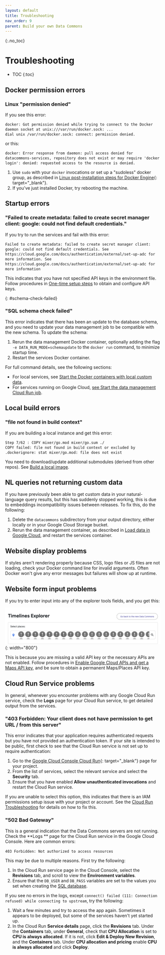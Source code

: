 ```yaml
---
layout: default
title: Troubleshooting
nav_order: 9
parent: Build your own Data Commons
---
```


{:.no_toc}
# Troubleshooting

* TOC
{:toc}

## Docker permission errors

### Linux "permission denied"

If you see this error:

```
docker: Got permission denied while trying to connect to the Docker daemon socket at unix:///var/run/docker.sock: ...
dial unix /var/run/docker.sock: connect: permission denied.
```

or this:

```
docker: Error response from daemon: pull access denied for datacommons-services, repository does not exist or may require 'docker login': denied: requested access to the resource is denied.
```

1. Use `sudo` with your `docker` invocations or set up a "sudoless" docker group, as described in [Linux post-installation steps for Docker Engine](https://docs.docker.com/engine/install/linux-postinstall/){: target="_blank"}.
1. If you've just installed Docker, try rebooting the machine.

## Startup errors

### "Failed to create metadata: failed to create secret manager client: google: could not find default credentials."

If you try to run the services and fail with this error:

```
Failed to create metadata: failed to create secret manager client: google: could not find default credentials. See https://cloud.google.com/docs/authentication/external/set-up-adc for more information. See https://cloud.google.com/docs/authentication/external/set-up-adc for more information
```

This indicates that you have not specified API keys in the environment file. Follow procedures in [One-time setup steps](/custom_dc/quickstart.html#setup) to obtain and configure API keys.

{: #schema-check-failed}
### "SQL schema check failed"

This error indicates that there has been an update to the database schema, and you need to update your data management job to be compatible with the new schema. To update the schema:

1. Rerun the data management Docker container, optionally adding the flag `-e DATA_RUN_MODE=schemaupdate` to the `docker run` command, to minimize startup time.
1. Restart the services Docker container.

For full command details, see the following sections:
- For local services, see [Start the Docker containers with local custom data](/custom_dc/custom_data.html#docker-data).
- For services running on Google Cloud, [see Start the data management Cloud Run job](/custom_dc/data_cloud#run-job).

## Local build errors

### "file not found in build context"

If you are building a local instance and get this error:

```
Step 7/62 : COPY mixer/go.mod mixer/go.sum ./
COPY failed: file not found in build context or excluded by .dockerignore: stat mixer/go.mod: file does not exist
```
You need to download/update additional submodules (derived from other repos). See [Build a local image](/custom_dc/build_image.html#build-repo).

## NL queries not returning custom data

If you have previously been able to get custom data in your natural-language query results, but this has suddenly stopped working, this is due to embeddings incompatibility issues between releases. To fix this, do the following:
1. Delete the `datacommons` subdirectory from your output directory, either locally or in your Google Cloud Storage bucket.
1. Rerun the data management container, as described in [Load data in Google Cloud](data_cloud.md), and restart the services container.

## Website display problems

If styles aren't rendering properly because CSS, logo files or JS files are not loading, check your Docker command line for invalid arguments. Often Docker won't give any error messages but failures will show up at runtime.

## Website form input problems

If you try to enter input into any of the explorer tools fields, and you get this:

![screenshot_troubleshoot](/assets/images/custom_dc/customdc_screenshot7.png){: width="800"}

This is because you are missing a valid API key or the necessary APIs are not enabled. Follow procedures in [Enable Google Cloud APIs and get a Maps API key](/custom_dc/quickstart.html#maps-key), and be sure to obtain a permanent Maps/Places API key.

## Cloud Run Service problems

In general, whenever you encounter problems with any Google Cloud Run service, check the **Logs** page for your Cloud Run service, to get detailed output from the services.

### "403 Forbidden: Your client does not have permission to get URL / from this server"

This error indicates that your application requires authenticated requests but you have not provided an authentication token. If your site is intended to be public, first check to see that the Cloud Run service is not set up to require authentication:
1. Go to the [Google Cloud Console Cloud Run](https://console.cloud.google.com?run){: target="_blank"} page for your project.
1. From the list of services, select the relevant service and select the **Security** tab.
1. Ensure that you have enabled **Allow unauthenticated invocations** and restart the Cloud Run service.

If you are unable to select this option, this indicates that there is an IAM permissions setup issue with your project or account. See the [Cloud Run Troubleshooting](https://cloud.google.com/run/docs/troubleshooting#unauthorized-client) for details on how to fix this.

### "502 Bad Gateway"

This is a general indication that the Data Commons servers are not running. Check the **Logs ** page for the Cloud Run service in the Google Cloud Console. Here are common errors:

`403 Forbidden: Not authorized to access resources`

This may be due to multiple reasons. First try the following:
1. In the Cloud Run service page in the Cloud Console, select the **Revisions** tab, and scroll to view the **Environment variables**.
1. Ensure that the `DB_USER` and `DB_PASS` variables are set to the values you set when creating the [SQL database](/custom_dc/data_cloud.html#create-sql).

If you see no errors in the logs, except `connect() failed (111: Connection refused) while connecting to upstream`, try the following:

1. Wait a few minutes and try to access the app again. Sometimes it appears to be deployed, but some of the services haven't yet started up.
1. In the Cloud Run **Service details** page, click the **Revisions** tab. Under the **Containers** tab, under **General**, check that **CPU Allocation** is set to **CPU is always allocated**. If it is not, click **Edit & Deploy New Revision**, and the **Containers** tab. Under **CPU allocation and pricing** enable **CPU is always allocated** and click **Deploy**.
